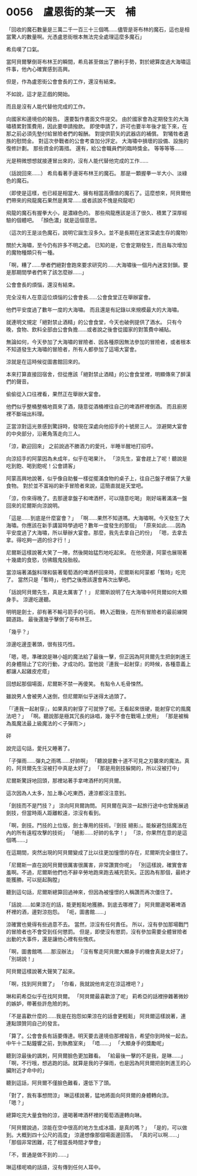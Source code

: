 # 0056　盧恩街的某一天　補

「回收的魔石數量是三萬二千一百三十三個嗎……儘管是哥布林的魔石，這也是相當驚人的數量啊。光憑盧恩街根本無法完全處理這麼多魔石」

希烏嘆了口氣。

當阿貝爾擊倒哥布林王的瞬間，希烏甚至做出了勝利手勢，對於總算度過大海嘯這件事，他內心確實感到高興。

但是，作為盧恩街公會會長的工作，還沒有結束。

不如說，這才是正戲的開始。

而且是沒有人能代替他完成的工作。

向國家和邊境伯的報告。
還要製作書面文件提交。
由於國家會為定期發生的大海嘯積累對策費用，因此要申請撥款。
即使申請了，許可也要半年後才能下來，在那之前必須先墊付給冒險者們的報酬。
對提供箭矢的武器店的補償。
對犧牲者遺族的慰問金。
對這次參戰者的公會考查加分評定。
大海嘯中損壞的設備、設施的復修計劃。
那些資金的籌措。
還有，給公會職員們的臨時獎金。
等等等等……

光是稍微想想就接連冒出來的，沒有人能代替他完成的工作……

（話說回來……）
希烏看著手邊哥布林王的魔石。
那是一顆握拳一半大小、淡綠色的魔石。

（即使是這樣，也已經是相當大、擁有相當高價值的魔石了。這麼想來，阿貝爾他們帶來的飛龍魔石果然是異常……或者該說不愧是飛龍呢）

飛龍的魔石有握拳大小，是濃綠色的。
那些飛龍應該是活了很久、積累了深厚經驗的個體吧。
「顏色濃」就是這個意思。

（這次的王是淡色魔石，說明它誕生沒多久。並不是長期在迷宮深處生存的魔物）

關於大海嘯，至今仍有許多不明之處。
已知的是，它會定期發生，而且每次增加的魔物種類只有一種。

「啊，糟了……學者們絕對會跑來要求研究的……大海嘯後一個月內迷宮封鎖。要是那期間學者們來了該怎麼辦……」

公會會長的煩惱，還沒有結束。

完全沒有人在意這位煩惱的公會會長……公會食堂正在舉辦宴會。

他們平安度過了數年一度的大海嘯。
而且還是有記錄以來規模最大的大海嘯。

就連明文規定「絕對禁止酒精」的公會食堂，今天也破例提供了酒水。
只有今晚，食物、飲料全部由公會負擔……或者說之後會從國家的對策費中補貼。

無論如何，今天參加了大海嘯的冒險者、因各種原因無法參加的冒險者，或者根本不知道發生大海嘯的冒險者，所有人都參加了這場大宴會。

涼就是在這時候從圖書館回來的。

本來打算直接回宿舍，但從應該「絕對禁止酒精」的公會食堂裡，明顯傳來了醉漢們的聲音。

偷偷從入口往裡看，果然正在舉辦大宴會。

他們似乎整桶整桶地買來了酒，隨意從酒桶裡往自己的啤酒杯裡倒酒。
而且廚房裡不斷端出料理。

正當涼對這光景感到驚訝時，發現在深處向他招手的十號房三人。
涼避開大宴會的中央部分，沿著角落走向三人。

「涼，歡迎回來」
之前說過不勝酒力的愛托，半睡半醒地打招呼。

向涼招手的阿蒙因為未成年，似乎在喝果汁。
「涼先生，宴會趕上了呢！聽說是吃到飽、喝到飽呢！公會請客」

阿蒙高興地說著，似乎像自助餐一樣從擺滿食物的桌子上，往自己盤子裡裝了大量食物。
對於並不富裕的新手冒險者來說，這簡直就是天堂吧。

「涼，你來得晚了。去那邊拿盤子和啤酒杯，可以隨意吃喝」
剛好端著滿滿一盤回來的尼爾斯向涼說明。

「這是……到底是什麼宴會？」
「啊……果然不知道嗎。大海嘯啊。今天發生了大海嘯。你應該在新手講習時學過吧？數年一度發生的那個」
「原來如此……因為平安度過了大海嘯，所以舉辦大宴會。那麼，我先去拿自己的份」
「嗯，去拿去拿。得吃夠一週的份才行！」

尼爾斯這樣說著大笑了一陣，然後開始猛烈地吃起來。
在他旁邊，阿蒙也展現著十幾歲的食慾，彷彿餓鬼投胎般。

當涼端著滿盤料理和裝著葡萄酒的啤酒杯回來時，尼爾斯和阿蒙都「暫時」吃完了。
當然只是「暫時」，他們之後應該還會再次出擊吧。

「話說阿貝爾先生，真是太厲害了！」
尼爾斯說明了在大海嘯中阿貝爾如何大顯身手。
涼邊吃邊聽。

明明是劍士，卻有著不輸弓箭手的弓術。
轉入近戰後，在所有冒險者的最前線開闢道路。
最後還幾乎擊倒了哥布林王。

「幾乎？」

涼邊吃邊歪著頭，很有技巧性。

「嗯，嗯，準確說是琳小姐的魔法給了最後一擊，但正因為阿貝爾先生把劍刺進王的身體阻止了它的行動，才成功的。當他說『連我一起射穿』的時候，各種意義上都讓人起雞皮疙瘩」

回想起那個場面，尼爾斯不禁一再傻笑。
有點令人毛骨悚然。

雖說男人會被男人迷倒，但尼爾斯似乎迷得太過頭了。

「『連我一起射穿』，如果真的射穿了可就慘了呢。王看起來很硬，能射穿它的風魔法吧？」
「啊。聽說那是極其冗長的詠唱，幾乎不會在戰場上使用」
「那是被稱為風魔法最上級魔法的＜子彈雨＞」

砰

說完這句話，愛托又睡著了。

「子彈雨……彈丸之雨嗎……好帥啊」
「聽說是數十道不可見之刃襲來的魔法。真的，阿貝爾先生沒被打中真是太好了」
「那是用劍技躲開的，所以沒被打中」

尼爾斯驚訝地回頭，那裡站著手拿啤酒杯的阿貝爾。

這次因為人太多，加上專心吃東西，連涼都沒注意到。

「劍技而不是鬥技？」
涼向阿貝爾詢問。
阿貝爾在與涼一起旅行途中也曾施展過劍技，但當時兩人距離較遠，涼沒有看到。

「啊，劍技。鬥技的上位版，劍士專用的技術。『劍技 絕影』。能躲避包括魔法在內的所有遠程攻擊的技術」
「絕影……好帥的名字！」
「涼，你果然在意的是這個嗎……」

在這期間，突然出現的阿貝爾變成了比以往更加憧憬的存在，尼爾斯完全僵住了。

「尼爾斯一直在說阿貝爾很厲害很厲害，非常讚賞你呢」
「別這樣說，確實會害羞啊。不過，尼爾斯他們也不辭辛勞地跑來跑去補充箭矢。正因為有那個，最終才能獲勝。可以挺起胸膛」

聽到這句話，尼爾斯總算回過神來，但因為被憧憬的人稱讚而再次僵住了。

「話說……如果涼在的話，能更輕鬆地獲勝。到底去哪裡了」
阿貝爾邊喝著啤酒杯裡的酒，邊對涼抱怨。
「呃，圖書館……」

涼確實也覺得有些過意不去。
當然，涼沒有任何責任。
所以，沒有參加那場戰鬥的冒險者也不會受到任何懲罰。
但是，即使沒有懲罰，沒有參加需要全體冒險者出動的大事件，還是讓他心裡有些愧疚。

「啊，圖書館嗎……那沒辦法」
「沒有奪走阿貝爾大顯身手的機會真是太好了」
「別胡說！」

阿貝爾這樣說著大聲笑了起來。

「啊，找到阿貝爾了」
「你看，我就說他肯定在涼這裡吧？」

琳和莉希亞似乎在找阿貝爾。
「阿貝爾最喜歡涼了呢」
莉希亞的話裡摻雜著微妙的嫉妒，帶著些許危險的刺。

「不是喜歡什麼的……我是在抱怨如果涼在的話會更輕鬆」
阿貝爾這樣說著，連連點頭贊同自己的發言。

「算了。公會會長有話要傳達。明天要去邊境伯那裡報告，希望你到時候一起去。中午十二點鐘響之前，到執務室來」
「唔……」
「大顯身手的獎勵呢」

聽到涼最後的諷刺，阿貝爾臉色更加難看。
「給最後一擊的不是我，是琳……」
「啊，不行哦，想逃跑的話。就算是我的子彈雨，也是因為阿貝爾把劍刺進王的心臟附近才命中的」

聽到這話，阿貝爾不僅臉色難看，還低下了頭。

「對了，我有事想問涼」
琳這樣說著，猛地將面向阿貝爾的身體轉向涼。
「嗯？」

總算吃完大量食物的涼，邊喝著啤酒杯裡的葡萄酒邊轉向琳。

「阿貝爾說過，涼能在空中很高的地方生成冰牆，是真的嗎？」
「是的，可以做到。大概到四十公尺的高度」
涼邊想像那個場面邊回答。
「真的可以啊……」
「那個非常困難，花了相當長時間才學會」

「不，普通是做不到的……」

琳這樣呢喃的話語，沒有傳到任何人耳中。